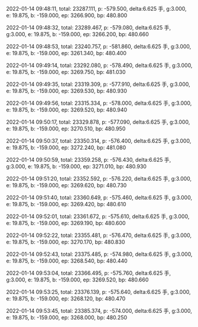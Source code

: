 2022-01-14 09:48:11, total: 23287.111, p: -579.500, delta:6.625 手, g:3.000, e: 19.875, b: -159.000, ep: 3266.900, bp: 480.800

2022-01-14 09:48:32, total: 23289.467, p: -579.080, delta:6.625 手, g:3.000, e: 19.875, b: -159.000, ep: 3266.200, bp: 480.660

2022-01-14 09:48:53, total: 23240.757, p: -581.860, delta:6.625 手, g:3.000, e: 19.875, b: -159.000, ep: 3261.340, bp: 480.400

2022-01-14 09:49:14, total: 23292.080, p: -578.490, delta:6.625 手, g:3.000, e: 19.875, b: -159.000, ep: 3269.750, bp: 481.030

2022-01-14 09:49:35, total: 23319.309, p: -577.910, delta:6.625 手, g:3.000, e: 19.875, b: -159.000, ep: 3269.530, bp: 480.930

2022-01-14 09:49:56, total: 23315.334, p: -578.000, delta:6.625 手, g:3.000, e: 19.875, b: -159.000, ep: 3269.520, bp: 480.940

2022-01-14 09:50:17, total: 23329.878, p: -577.090, delta:6.625 手, g:3.000, e: 19.875, b: -159.000, ep: 3270.510, bp: 480.950

2022-01-14 09:50:37, total: 23350.314, p: -576.400, delta:6.625 手, g:3.000, e: 19.875, b: -159.000, ep: 3272.240, bp: 481.080

2022-01-14 09:50:59, total: 23359.258, p: -576.430, delta:6.625 手, g:3.000, e: 19.875, b: -159.000, ep: 3271.010, bp: 480.930

2022-01-14 09:51:20, total: 23352.592, p: -576.220, delta:6.625 手, g:3.000, e: 19.875, b: -159.000, ep: 3269.620, bp: 480.730

2022-01-14 09:51:40, total: 23360.649, p: -575.460, delta:6.625 手, g:3.000, e: 19.875, b: -159.000, ep: 3269.420, bp: 480.610

2022-01-14 09:52:01, total: 23361.672, p: -575.610, delta:6.625 手, g:3.000, e: 19.875, b: -159.000, ep: 3269.190, bp: 480.600

2022-01-14 09:52:22, total: 23355.481, p: -576.470, delta:6.625 手, g:3.000, e: 19.875, b: -159.000, ep: 3270.170, bp: 480.830

2022-01-14 09:52:43, total: 23375.485, p: -574.980, delta:6.625 手, g:3.000, e: 19.875, b: -159.000, ep: 3268.540, bp: 480.440

2022-01-14 09:53:04, total: 23366.495, p: -575.760, delta:6.625 手, g:3.000, e: 19.875, b: -159.000, ep: 3269.520, bp: 480.660

2022-01-14 09:53:25, total: 23376.139, p: -575.640, delta:6.625 手, g:3.000, e: 19.875, b: -159.000, ep: 3268.120, bp: 480.470

2022-01-14 09:53:45, total: 23385.374, p: -574.000, delta:6.625 手, g:3.000, e: 19.875, b: -159.000, ep: 3268.000, bp: 480.250